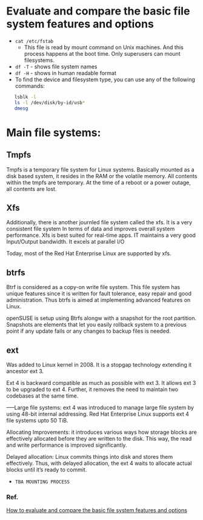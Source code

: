 # Evaluate and compare the basic file system features and options  
* `cat /etc/fstab` 
	* This file is read by mount command on Unix machines. And this process happens at the boot time. Only superusers can mount filesystems.
* `df -T` - shows file system names
* `df -H` - shows in human readable format
* To find the device and filesystem type, you can use any of the following commands:
```bash
   lsblk -l 
   ls -l /dev/disk/by-id/usb*
   dmesg

```

# Main file systems:
## Tmpfs
Tmpfs is a temporary file system for Linux systems. Basically mounted as a disk based system, it resides in the RAM or the volatile memory.
All contents within the tmpfs are temporary. At the time of a reboot or a power outage, all contents are lost.

## Xfs
Additionally, there is another journled file system called the xfs.
It is a very consistent file system In terms of data and improves overall system performance. Xfs is best suited for real-time apps. IT maintains a very good Input/Output bandwidth. It excels at parallel I/O

Today, most of the Red Hat Enterprise Linux are supported by xfs.

## btrfs
Btrf is considered as a copy-on write file system. This file system has unique features since it is written for fault tolerance, easy repair and good administration. Thus btrfs is aimed at implementing advanced features on Linux.

openSUSE is setup using Btrfs alongw with a snapshot for the root partition. Snapshots are elements that let you easily rollback system to a previous point if any update fails or any changes to backup files is needed.

## ext
Was added to Linux kernel in 2008. It is a stopgap technology extending it ancestor ext 3.

Ext 4 is backward compatible as much as possible with ext 3. It allows ext 3 to be upgraded to ext 4. Further, it removes the need to maintain two codebases at the same time.

—–Large file systems: ext 4 was introduced to manage large file system by using 48-bit  internal addressing. Red Hat Enterprise Linux supports ext 4 file systems upto 50 TiB.

Allocating Improvements: it introduces various ways how storage blocks are effectively allocated before they are written to the disk. This way, the read and write performance is improved significantly.

Delayed allocation: Linux commits things into disk and stores them effectively. Thus, with delayed allocation, the ext 4 waits to allocate actual blocks until it’s ready to commit.

* `TBA MOUNTING PROCESS`


### Ref.
[How to evaluate and compare the basic file system features and options](https://thegcpgurus.com/how-to-evaluate-and-compare-the-basic-file-system-features-and-options/)	
